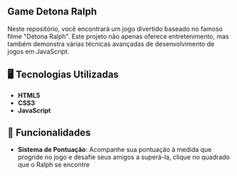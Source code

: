 ## Game Detona Ralph

Neste repositório, você encontrará um jogo divertido baseado no famoso filme "Detona Ralph". Este projeto não apenas oferece entretenimento, mas também demonstra várias técnicas avançadas de desenvolvimento de jogos em JavaScript.

## 🖥️ Tecnologias Utilizadas

- **HTML5**
- **CSS3**
- **JavaScript**

## 🚀 Funcionalidades

- **Sistema de Pontuação**: Acompanhe sua pontuação à medida que progride no jogo e desafie seus amigos a superá-la, clique no quadrado que o Ralph se encontre
